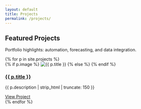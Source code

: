 ```yaml
---
layout: default
title: Projects
permalink: /projects/
---
```


<section class="page-header projects-header">
  <h1>Featured Projects</h1>
  <p>Portfolio highlights: automation, forecasting, and data integration.</p>
</section>

<section class="projects">
  <div class="container project-grid">
    {% for p in site.projects %}
    <div class="project-card">
      <div class="project-image">
        {% if p.image %}
          <img src="{{ p.image | relative_url }}" alt="{{ p.title }}" class="project-featured-image">
        {% else %}
          <i class="fas fa-{{ p.icon }}"></i>
        {% endif %}
      </div>
      <div class="project-content">
        <h3><a href="{{ p.url | relative_url }}">{{ p.title }}</a></h3>
        <p>{{ p.description | strip_html | truncate: 150 }}</p>
        <a href="{{ p.url | relative_url }}" class="btn btn-primary">View Project</a>
      </div>
    </div>
    {% endfor %}
  </div>
</section>